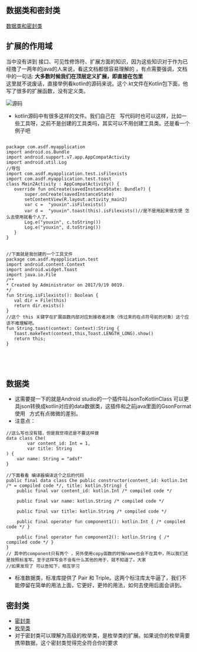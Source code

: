 ## 数据类和密封类
[数据类和密封类](https://www.kotlincn.net/docs/reference/data-classes.html)

## 扩展的作用域
 当中没有讲到 接口、可见性修饰符、扩展方面的知识，因为这些知识对于作为已经撸了一两年的java的人来说，看这文档都很容易理解的 ，有点需要强调，文档中的一句话:
 **大多数时候我们在顶层定义扩展，即直接在包里**   
 这里就不说废话，直接举例看kotlin的源码来说。这个.kt文件在Kotlin包下面，他写了很多的扩展函数，没有定义类。
 
 ![源码](https://github.com/youxin11544/Kotlin-learning/blob/master/3.png)
 
 
 - kotlin源码中有很多这样的文件。我们自己在   写代码时也可以这样，比如一些工具呀，之前不是创建的工具类吗，其实可以不用创建工具类。还是看一个例子吧
 
 ```
 
package com.asdf.myapplication
import android.os.Bundle
import android.support.v7.app.AppCompatActivity
import android.util.Log
//导包
import com.asdf.myapplication.test.isFilexists
import com.asdf.myapplication.test.toast
class Main2Activity : AppCompatActivity() {
    override fun onCreate(savedInstanceState: Bundle?) {
        super.onCreate(savedInstanceState)
        setContentView(R.layout.activity_main2)
        var c =  "youxin".isFilexists() 
        var d =  "youxin".toast(this).isFilexists()//是不是用起来很方便 怎么去使用就看个人了，
        Log.e("youxin", c.toString())
        Log.e("youxin", d.toString())
    }
}


//下面就是我创建的一个工具文件
package com.asdf.myapplication.test
import android.content.Context
import android.widget.Toast
import java.io.File
/**
 * Created by Administrator on 2017/9/19 0019.
 */
fun String.isFilexists(): Boolean {
    val dir = File(this)
    return dir.exists()
}
//这个 this 关键字在扩展函数内部对应到接收者对象（传过来的在点符号前的对象）这个应该不难理解吧。
fun String.toast(context: Context):String {
    Toast.makeText(context,this,Toast.LENGTH_LONG).show()
    return this;
}




 
 ```
 


## 数据类
- 这需要提一下的就是Android studio的一个插件叫JsonToKotlinClass 可以更具json转换成kotlin对应的data数据类，这插件和之前java里面的GsonFormat使用   方式有点微微的差别。
- 注意点：

```
//这么写也没有错，但是我觉得还是不要这样做
data class Che(
        var content_id: Int = 1,
        var title: String
) {
    var name: String = "adsf"
}

//下面看看 编译器编译这个之后的代码
public final data class Che public constructor(content_id: kotlin.Int /* = compiled code */, title: kotlin.String) {
    public final var content_id: kotlin.Int /* compiled code */

    public final var name: kotlin.String /* compiled code */

    public final var title: kotlin.String /* compiled code */

    public final operator fun component1(): kotlin.Int { /* compiled code */ }

    public final operator fun component2(): kotlin.String { /* compiled code */ }
}
// 其中的component只有两个 ，另外使用copy函数的时候name也会不在其中，所以我们还是按照标准写。至于这样写会不会有什么其他的用于，就不知道了。大家
//如果发现了 可以告知下，相互学习

```


- 标准数据类，标准库提供了 Pair 和 Triple。这两个标注库太牛逼了，我们不能停留在简单的用法上面，它更好，更帅的用法，如何去使用后面会讲到。


## 密封类

- [密封类](http://www.yiibai.com/kotlin/sealed-classes.html)
- [枚举类](http://www.yiibai.com/kotlin/enum-classes.html)
- 对于密封类可以理解为高级的枚举类，是枚举类的扩展。如果说你的枚举需要携带数据，这个密封类觉得完全符合你的要求











